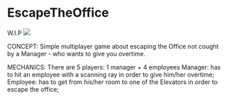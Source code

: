 # EscapeTheOffice

W.I.P
![](EtO.gif)

CONCEPT:
Simple multiplayer game about escaping the Office not cought by a Manager -  who wants to give you overtime.

MECHANICS:
There are 5 players:
1 manager + 4 employees
Manager: 
has to hit an employee with a scanning ray in order to give him/her overtime;
Employee:
has to get from his/her room to one of the Elevators in order to escape the office;

